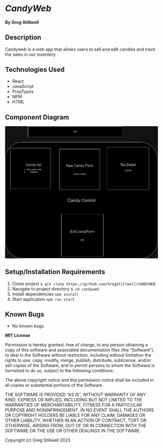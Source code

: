 # _CandyWeb_

#### By _**Greg Stillwell**_

## Description
Candyweb is a web app that allows users to sell and edit candies and track the sales in our inventory

## Technologies Used
- React
- JavaScript
- PropTypes
- NPM
- HTML

## Component Diagram
![image](./src/img/Candyweb.drawio.png)

## Setup/Installation Requirements
1. Clone project `$ git clone https://github.com/GregStillwell/CANDYWEB`
2. Navigate to project directory `$ cd candyweb`
3. Install dependencies `npm install`
4. Start application `npm run start` 

## Known Bugs
- No known bugs. 

**MIT License**

Permission is hereby granted, free of charge, to any person obtaining a copy of this software and associated documentation files (the “Software”), to deal in the Software without restriction, including without limitation the rights to use, copy, modify, merge, publish, distribute, sublicense, and/or sell copies of the Software, and to permit persons to whom the Software is furnished to do so, subject to the following conditions:

The above copyright notice and this permission notice shall be included in all copies or substantial portions of the Software.

THE SOFTWARE IS PROVIDED “AS IS”, WITHOUT WARRANTY OF ANY KIND, EXPRESS OR IMPLIED, INCLUDING BUT NOT LIMITED TO THE WARRANTIES OF MERCHANTABILITY, FITNESS FOR A PARTICULAR PURPOSE AND NONINFRINGEMENT. IN NO EVENT SHALL THE AUTHORS OR COPYRIGHT HOLDERS BE LIABLE FOR ANY CLAIM, DAMAGES OR OTHER LIABILITY, WHETHER IN AN ACTION OF CONTRACT, TORT OR OTHERWISE, ARISING FROM, OUT OF OR IN CONNECTION WITH THE SOFTWARE OR THE USE OR OTHER DEALINGS IN THE SOFTWARE.

Copyright (c) Greg Stillwell 2023
